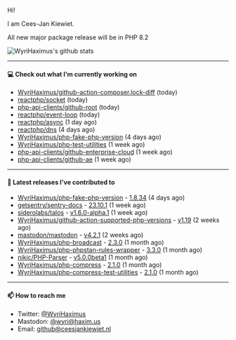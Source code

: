 Hi!

I am Cees-Jan Kiewiet.

All new major package release will be in PHP 8.2

![WyriHaximus's github stats](https://github-readme-stats.vercel.app/api?username=WyriHaximus&show_icons=true)

---

#### 💻 Check out what I'm currently working on

- [WyriHaximus/github-action-composer.lock-diff](https://github.com/WyriHaximus/github-action-composer.lock-diff) (today)
- [reactphp/socket](https://github.com/reactphp/socket) (today)
- [php-api-clients/github-root](https://github.com/php-api-clients/github-root) (today)
- [reactphp/event-loop](https://github.com/reactphp/event-loop) (today)
- [reactphp/async](https://github.com/reactphp/async) (1 day ago)
- [reactphp/dns](https://github.com/reactphp/dns) (4 days ago)
- [WyriHaximus/php-fake-php-version](https://github.com/WyriHaximus/php-fake-php-version) (4 days ago)
- [WyriHaximus/php-test-utilities](https://github.com/WyriHaximus/php-test-utilities) (1 week ago)
- [php-api-clients/github-enterprise-cloud](https://github.com/php-api-clients/github-enterprise-cloud) (1 week ago)
- [php-api-clients/github-ae](https://github.com/php-api-clients/github-ae) (1 week ago)

---

#### 🔭 Latest releases I've contributed to

- [WyriHaximus/php-fake-php-version](https://github.com/WyriHaximus/php-fake-php-version) - [1.8.34](https://github.com/WyriHaximus/php-fake-php-version/releases/tag/1.8.34) (4 days ago)
- [getsentry/sentry-docs](https://github.com/getsentry/sentry-docs) - [23.10.1](https://github.com/getsentry/sentry-docs/releases/tag/23.10.1) (1 week ago)
- [siderolabs/talos](https://github.com/siderolabs/talos) - [v1.6.0-alpha.1](https://github.com/siderolabs/talos/releases/tag/v1.6.0-alpha.1) (1 week ago)
- [WyriHaximus/github-action-supported-php-versions](https://github.com/WyriHaximus/github-action-supported-php-versions) - [v1.19](https://github.com/WyriHaximus/github-action-supported-php-versions/releases/tag/v1.19) (2 weeks ago)
- [mastodon/mastodon](https://github.com/mastodon/mastodon) - [v4.2.1](https://github.com/mastodon/mastodon/releases/tag/v4.2.1) (2 weeks ago)
- [WyriHaximus/php-broadcast](https://github.com/WyriHaximus/php-broadcast) - [2.3.0](https://github.com/WyriHaximus/php-broadcast/releases/tag/2.3.0) (1 month ago)
- [WyriHaximus/php-phpstan-rules-wrapper](https://github.com/WyriHaximus/php-phpstan-rules-wrapper) - [3.3.0](https://github.com/WyriHaximus/php-phpstan-rules-wrapper/releases/tag/3.3.0) (1 month ago)
- [nikic/PHP-Parser](https://github.com/nikic/PHP-Parser) - [v5.0.0beta1](https://github.com/nikic/PHP-Parser/releases/tag/v5.0.0beta1) (1 month ago)
- [WyriHaximus/php-compress](https://github.com/WyriHaximus/php-compress) - [2.1.0](https://github.com/WyriHaximus/php-compress/releases/tag/2.1.0) (1 month ago)
- [WyriHaximus/php-compress-test-utilities](https://github.com/WyriHaximus/php-compress-test-utilities) - [2.1.0](https://github.com/WyriHaximus/php-compress-test-utilities/releases/tag/2.1.0) (1 month ago)

---

#### 📫 How to reach me

- Twitter: [@WyriHaximus](https://twitter.com/WyriHaximus)
- Mastodon: [@wyri@haxim.us](https://toot-toot.wyrihaxim.us/@wyri)
- Email: [github@ceesjankiewiet.nl](mailto:github@ceesjankiewiet.nl)

